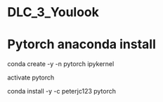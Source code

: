 # DLC_3_Youlook
# Pytorch anaconda install
conda create -y -n pytorch ipykernel

activate pytorch

conda install -y -c peterjc123 pytorch
